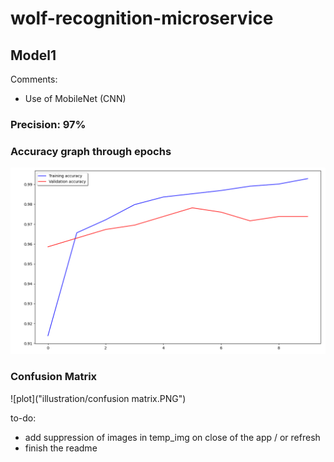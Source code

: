 # wolf-recognition-microservice

## Model1

Comments:
- Use of MobileNet (CNN)

### Precision: 97%

### Accuracy graph through epochs

![plot](illustration/accuracy.PNG)

### Confusion Matrix

![plot]("illustration/confusion matrix.PNG")



to-do:
- add suppression of images in temp_img on close of the app / or refresh
- finish the readme
